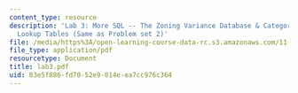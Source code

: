 ```yaml
---
content_type: resource
description: 'Lab 3: More SQL -- The Zoning Variance Database & Categorization via
  Lookup Tables (Same as Problem set 2)'
file: /media/https%3A/open-learning-course-data-rc.s3.amazonaws.com/11-521-spatial-database-management-and-advanced-geographic-information-systems-spring-2003/83e5f886fd7052e9014eea7cc976c364_lab3.pdf
file_type: application/pdf
resourcetype: Document
title: lab3.pdf
uid: 83e5f886-fd70-52e9-014e-ea7cc976c364
---
```

